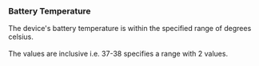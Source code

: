 ### Battery Temperature

The device\'s battery temperature is within the specified range of
degrees celsius.\
\
The values are inclusive i.e. 37-38 specifies a range with 2 values.
